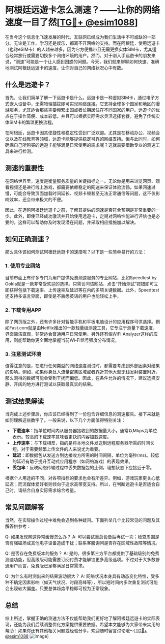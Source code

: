 # 阿根廷远遊卡怎么测速？——让你的网络速度一目了然[[TG💪+ @esim1088](https://t.me/s/esim1088)]

在当今这个信息化飞速发展的时代，互联网已经成为我们生活中不可或缺的一部分。无论是工作、学习还是娱乐，都离不开网络的支持。而在阿根廷，使用远遊卡（也称eSIM卡）的人越来越多，因为它方便携带且无需更换实体SIM卡，尤其适合经常旅行或需要切换多个网络环境的用户。然而，对于刚入手远遊卡的朋友来说，“测速”可能是一个让人感到困惑的问题。今天，我们就来聊聊如何快速、准确地测试阿根廷远遊卡的速度，让你对自己的网络状况心中有数。

## 什么是远遊卡？

首先，让我们简单了解一下远遊卡是什么。远遊卡是一种虚拟SIM卡，通过电子方式嵌入设备中，无需物理插拔即可实现网络连接。它支持全球多个国家和地区的漫游服务，尤其适合那些需要频繁出国或者长期居住在不同国家的用户。远遊卡的优点在于操作简便、成本较低，并且可以根据实际需求灵活选择套餐，避免了传统实体SIM卡的繁琐更换流程。

在阿根廷，远遊卡因其便捷性和稳定性受到广泛欢迎。尤其是在移动办公、视频会议以及在线教育等领域，远遊卡能够提供稳定可靠的网络支持。但与此同时，如何确保自己所购买的远遊卡能够满足日常使用的需求呢？这就需要借助专业的测速工具来进行检测。

## 测速的重要性

在网络世界里，速度是衡量服务质量的关键指标之一。无论你是用来浏览网页、观看视频还是进行线上游戏，都需要依赖稳定的网速来保证体验流畅。如果网速过慢，可能会导致页面加载时间延长、视频卡顿甚至无法正常通信等问题，这不仅影响效率，还会带来极大的不便。

因此，在选购阿根廷远遊卡之前，了解其提供的网速是否符合预期是非常重要的一步。此外，即使已经成功激活并开始使用远遊卡，定期对网络性能进行评估也是必要的。这样可以帮助你及时发现潜在问题，并采取相应措施加以解决。

## 如何正确测速？

那么具体该如何测试阿根廷远遊卡的速度呢？以下是一些简单易行的方法：

### 1. 使用专业网站

目前市面上有许多专门为用户提供免费测速服务的专业网站，比如Speedtest by Ookla就是一款非常受欢迎的选择。只需访问该网站，点击“开始测试”按钮即可立即获得包括下载速率、上传速率及延迟等在内的多项关键数据。此外，Speedtest还支持多语言界面，即使是不熟悉英语的用户也能轻松上手。

### 2. 下载专用APP

除了网页版之外，还有许多针对智能手机和平板电脑设计的应用程序可供选择。例如Fast.com就是由Netflix推出的一款轻量级测速工具，它专注于测量下载速度，界面简洁直观，非常适合普通用户日常使用。另外还有像WiFi Analyzer这样的应用，则能帮助你更全面地掌握当前Wi-Fi信号强度分布情况。

### 3. 注意测试环境

值得注意的是，在进行任何类型的网络速度测试时，都需要考虑到外部因素对结果的影响。例如，如果你身处人流量密集区域或者靠近其他大型无线发射装置附近，那么测得的数据可能会受到干扰而偏低。因此，在条件允许的情况下，建议选择安静、开阔的地方进行测试以获取最真实的结果。

## 测试结果解读

当完成上述步骤后，你应该已经得到了一份包含详细信息的测速报告。接下来就是如何理解这些数字了。一般来说，以下几个方面值得特别关注：

- **下载速率**：指单位时间内从服务器接收到的数据量大小，通常以Mbps为单位表示。较高的下载速率意味着更快的内容加载速度。
- **上传速率**：与下载相反，指的是将本地文件发送到远程服务器所需的时间长短。对于需要频繁上传文件的人来说尤为重要。
- **延迟**：即数据包从发送方到达接收方所需的时间间隔，单位为毫秒(ms)。较低的延迟有助于提升互动式应用程序（如网络游戏）的表现效果。
- **丢包率**：反映网络传输过程中丢失数据包的比例，理想状态下应接近于零。

根据个人用途的不同，对各项指标的要求也会有所差异。例如，游戏玩家更关心低延迟；而流媒体爱好者则倾向于追求高带宽支持。所以，在判断远遊卡是否适合自己时，请结合自身实际需求综合考量。

## 常见问题解答

当然，在实际操作过程中难免会遇到各种疑问。下面列举几个比较常见的问题及其解答供参考：

Q: 如果发现网速异常缓慢怎么办？
A: 可以尝试重启设备后再试一次；检查周围是否有强磁场或其他电子设备造成干扰；联系客服询问是否存在区域性故障等情况。

Q: 是否存在免费版本的服务？
A: 是的，很多第三方平台都提供了基础级别的免费测速功能，但高级版可能需要订阅付费才能解锁更多高级选项。不过对于大多数普通用户而言，免费版已足够满足日常需求。

Q: 为什么有时测出来的结果波动很大？
A: 网络状况本身具有动态变化特性，受多种不确定因素影响（如天气状况、时段高峰等），所以短时间内多次重复测试可能会出现较大偏差。只要总体趋势平稳即可视为正常现象。

## 总结

综上所述，掌握正确的测速方法不仅能帮助我们更好地了解阿根廷远遊卡的实际表现，还能为我们后续调整优化方案提供重要依据。希望本文能够为大家带来实用的帮助！如果你还有其他相关问题或经验分享，欢迎随时留言讨论哦～[[TG💪+ @esim1088](https://t.me/s/esim1088) ![Image](https://i.postimg.cc/4NQfJmqS/Snipaste-2025-05-13-00-14-12.png)]
